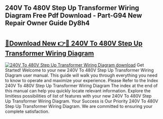 ## 240V To 480V Step Up Transformer Wiring Diagram Free Pdf Download - Part-G94 New Repair Owner Guide Dy8h4

# <h2><a href="http://dfn1y7r.blite.top/?on=240V+To+480V+Step+Up+Transformer+Wiring+Diagram">🔗Download New 👉🔴 240V To 480V Step Up Transformer Wiring Diagram</a></h2>

[![240V To 480V Step Up Transformer Wiring Diagram download](https://i.imgur.com/lujVjoI.png)](http://dfn1y7r.blite.top/?on=240V+To+480V+Step+Up+Transformer+Wiring+Diagram)
Get Started! Welcome to your new 240V To 480V Step Up Transformer Wiring Diagram user manual. This guide will walk you through everything you need to know to operate and maximize your experience. Please Refer to the Index 240V To 480V Step Up Transformer Wiring Diagram The index at the end of this manual can help you quickly locate relevant information. Explore the limitless possibilities of list of features with your new 240V To 480V Step Up Transformer Wiring Diagram. Your Success is Our Priority 240V To 480V Step Up Transformer Wiring Diagram. We are committed to ensuring your complete satisfaction.
